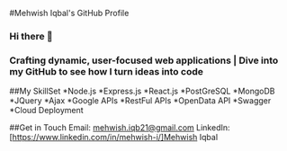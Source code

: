 #Mehwish Iqbal's GitHub Profile

### Hi there 👋
### Crafting dynamic, user-focused web applications | Dive into my GitHub to see how I turn ideas into code

##My SkillSet
*Node.js
*Express.js
*React.js
*PostGreSQL
*MongoDB
*JQuery
*Ajax
*Google APIs
*RestFul APIs
*OpenData API
*Swagger
*Cloud Deployment

##Get in Touch
Email: mehwish.iqb21@gmail.com
LinkedIn: [https://www.linkedin.com/in/mehwish-i/]Mehwish Iqbal
